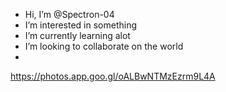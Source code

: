 -  Hi, I’m @Spectron-04
- I’m interested in something 
- I’m currently learning alot 
- I’m looking to collaborate on the world 
- 


https://photos.app.goo.gl/oALBwNTMzEzrm9L4A
